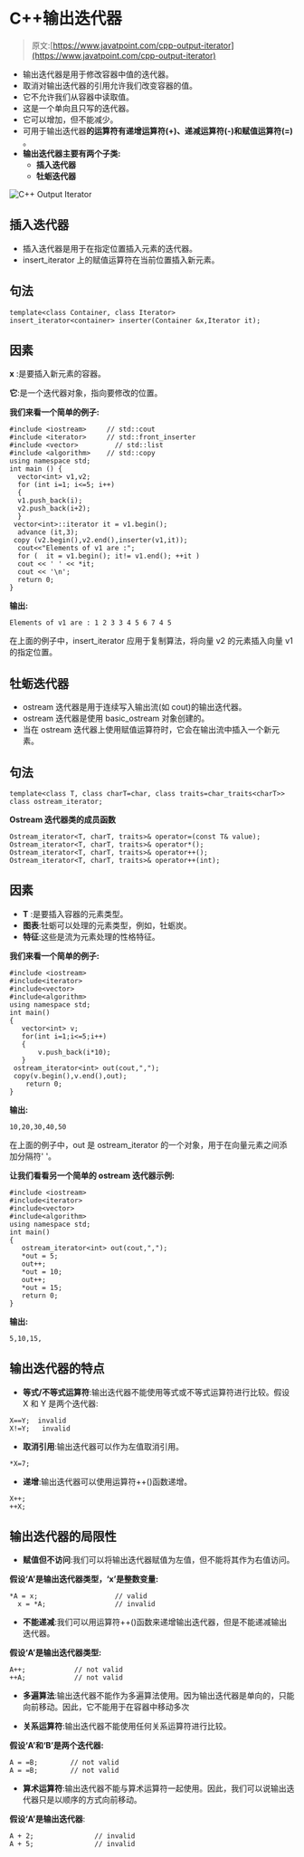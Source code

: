 # C++输出迭代器

> 原文:[https://www.javatpoint.com/cpp-output-iterator](https://www.javatpoint.com/cpp-output-iterator)

*   输出迭代器是用于修改容器中值的迭代器。
*   取消对输出迭代器的引用允许我们改变容器的值。
*   它不允许我们从容器中读取值。
*   这是一个单向且只写的迭代器。
*   它可以增加，但不能减少。
*   可用于输出迭代器**的运算符有递增运算符(+)、递减运算符(-)和赋值运算符(=)** 。
*   **输出迭代器主要有两个子类:**
    *   **插入迭代器**
    *   **牡蛎迭代器**

![C++ Output Iterator](../Images/9cb335a63cb17a561189e35f8e3dc634.png)

## 插入迭代器

*   插入迭代器是用于在指定位置插入元素的迭代器。
*   insert_iterator 上的赋值运算符在当前位置插入新元素。

## 句法

```
template<class Container, class Iterator>
insert_iterator<container> inserter(Container &x,Iterator it);

```

## 因素

**x** :是要插入新元素的容器。

**它**:是一个迭代器对象，指向要修改的位置。

**我们来看一个简单的例子:**

```
#include <iostream>     // std::cout
#include <iterator>     // std::front_inserter
#include <vector>         // std::list
#include <algorithm>    // std::copy
using namespace std;
int main () {
  vector<int> v1,v2;
  for (int i=1; i<=5; i++)
  { 
  v1.push_back(i); 
  v2.push_back(i+2);
  }
 vector<int>::iterator it = v1.begin();
  advance (it,3);
 copy (v2.begin(),v2.end(),inserter(v1,it));
  cout<<"Elements of v1 are :";
  for (  it = v1.begin(); it!= v1.end(); ++it )
  cout << ' ' << *it;
  cout << '\n';
  return 0;
}

```

**输出:**

```
Elements of v1 are : 1 2 3 3 4 5 6 7 4 5

```

在上面的例子中，insert_iterator 应用于复制算法，将向量 v2 的元素插入向量 v1 的指定位置。

## 牡蛎迭代器

*   ostream 迭代器是用于连续写入输出流(如 cout)的输出迭代器。
*   ostream 迭代器是使用 basic_ostream 对象创建的。
*   当在 ostream 迭代器上使用赋值运算符时，它会在输出流中插入一个新元素。

## 句法

```
template<class T, class charT=char, class traits=char_traits<charT>>
class ostream_iterator;

```

**Ostream 迭代器类的成员函数**

```
Ostream_iterator<T, charT, traits>& operator=(const T& value);
Ostream_iterator<T, charT, traits>& operator*();
Ostream_iterator<T, charT, traits>& operator++();
Ostream_iterator<T, charT, traits>& operator++(int);

```

## 因素

*   **T** :是要插入容器的元素类型。
*   **图表**:牡蛎可以处理的元素类型，例如，牡蛎炭。
*   **特征**:这些是流为元素处理的性格特征。

**我们来看一个简单的例子:**

```
#include <iostream>
#include<iterator>
#include<vector>
#include<algorithm>
using namespace std;
int main()
{
   vector<int> v;
   for(int i=1;i<=5;i++)
   {
       v.push_back(i*10);
   }
 ostream_iterator<int> out(cout,",");
 copy(v.begin(),v.end(),out);
    return 0;
}

```

**输出:**

```
10,20,30,40,50

```

在上面的例子中，out 是 ostream_iterator 的一个对象，用于在向量元素之间添加分隔符' '。

**让我们看看另一个简单的 ostream 迭代器示例:**

```
#include <iostream>
#include<iterator>
#include<vector>
#include<algorithm>
using namespace std;
int main()
{
   ostream_iterator<int> out(cout,",");
   *out = 5;
   out++;
   *out = 10;
   out++;
   *out = 15;
   return 0;
}

```

**输出:**

```
5,10,15,

```

## 输出迭代器的特点

*   **等式/不等式运算符**:输出迭代器不能使用等式或不等式运算符进行比较。假设 X 和 Y 是两个迭代器:

```
X==Y;  invalid
X!=Y;   invalid

```

*   **取消引用**:输出迭代器可以作为左值取消引用。

```
*X=7;

```

*   **递增**:输出迭代器可以使用运算符++()函数递增。

```
X++;
++X;

```

## 输出迭代器的局限性

*   **赋值但不访问**:我们可以将输出迭代器赋值为左值，但不能将其作为右值访问。

**假设‘A’是输出迭代器类型，‘x’是整数变量:**

```
*A = x;                   // valid
  x = *A;                 // invalid

```

*   **不能递减**:我们可以用运算符++()函数来递增输出迭代器，但是不能递减输出迭代器。

**假设‘A’是输出迭代器类型:**

```
A++;            // not valid
++A;            // not valid

```

*   **多遍算法**:输出迭代器不能作为多遍算法使用。因为输出迭代器是单向的，只能向前移动。因此，它不能用于在容器中移动多次

*   **关系运算符**:输出迭代器不能使用任何关系运算符进行比较。

**假设‘A’和‘B’是两个迭代器:**

```
A = =B;        // not valid
A = =B;        // not valid

```

*   **算术运算符**:输出迭代器不能与算术运算符一起使用。因此，我们可以说输出迭代器只是以顺序的方式向前移动。

**假设‘A’是输出迭代器**:

```
A + 2;               // invalid
A + 5;               // invalid   

```